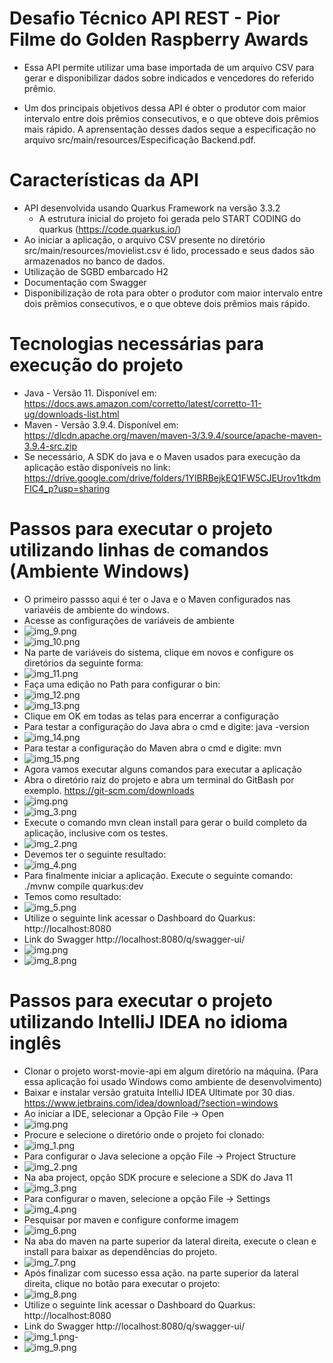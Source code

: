# Desafio Técnico API REST - Pior Filme do Golden Raspberry Awards

- Essa API permite utilizar uma base importada de um arquivo CSV para gerar e disponibilizar dados
sobre indicados e vencedores do referido prêmio.

- Um dos principais objetivos dessa API é obter o produtor com maior intervalo entre dois prêmios consecutivos, e o que
  obteve dois prêmios mais rápido. A aprensentação desses dados seque a especificação no arquivo src/main/resources/Especificação Backend.pdf.

# Características da API

- API desenvolvida usando Quarkus Framework na versão 3.3.2
  - A estrutura inicial do projeto foi gerada pelo START CODING do quarkus (https://code.quarkus.io/)
- Ao iniciar a aplicação, o arquivo CSV presente no diretório src/main/resources/movielist.csv é lido, processado e seus dados são armazenados no banco de dados.
- Utilização de SGBD embarcado H2
- Documentação com Swagger
- Disponibilização de rota para obter o produtor com maior intervalo entre dois prêmios consecutivos, e o que
  obteve dois prêmios mais rápido.


# Tecnologias necessárias para execução do projeto

- Java - Versão 11. Disponível em: https://docs.aws.amazon.com/corretto/latest/corretto-11-ug/downloads-list.html
- Maven - Versão 3.9.4. Disponível em: https://dlcdn.apache.org/maven/maven-3/3.9.4/source/apache-maven-3.9.4-src.zip
- Se necessário, A SDK do java e o Maven usados para execução da aplicação estão disponíveis no link: https://drive.google.com/drive/folders/1YlBRBejkEQ1FW5CJEUrov1tkdmFIC4_p?usp=sharing

# Passos para executar o projeto utilizando linhas de comandos (Ambiente Windows)

- O primeiro passso aqui é ter o Java e o Maven configurados nas variavéis de ambiente do windows.
- Acesse as configurações de variáveis de ambiente
- ![img_9.png](src/main/resources/readme/img_9.png)
- ![img_10.png](src/main/resources/readme/img_10.png)
- Na parte de variáveis do sistema, clique em novos e configure os diretórios da seguinte forma:
- ![img_11.png](src/main/resources/readme/img_11.png)
- Faça uma edição no Path para configurar o bin:
- ![img_12.png](src/main/resources/readme/img_12.png)
- ![img_13.png](src/main/resources/readme/img_13.png)
- Clique em OK em todas as telas para encerrar a configuração
- Para testar a configuração do Java abra o cmd e digite: java -version
- ![img_14.png](src/main/resources/readme/img_14.png)
- Para testar a configuração do Maven abra o cmd e digite: mvn
- ![img_15.png](src/main/resources/readme/img_15.png)
- Agora vamos executar alguns comandos para executar a aplicação
- Abra o diretório raiz do projeto e abra um terminal do GitBash por exemplo. https://git-scm.com/downloads
- ![img.png](src/main/resources/readme/img-01.png)
- ![img_3.png](src/main/resources/readme/img_3-3.png)
- Execute o comando mvn clean install para gerar o build completo da aplicação, inclusive com os testes.
- ![img_2.png](src/main/resources/readme/img_2-2.png)
- Devemos ter o seguinte resultado:
- ![img_4.png](src/main/resources/readme/img_4-4.png)
- Para finalmente iniciar a aplicação. Execute o seguinte comando: ./mvnw compile quarkus:dev
- Temos como resultado:
- ![img_5.png](src/main/resources/readme/img_5-5.png)
- Utilize o seguinte link acessar o Dashboard do Quarkus: http://localhost:8080
- Link do Swagger http://localhost:8080/q/swagger-ui/
- ![img.png](src/main/resources/readme/img-10.png)
- ![img_8.png](src/main/resources/readme/img_8-8.png)

# Passos para executar o projeto utilizando IntelliJ IDEA no idioma inglês

- Clonar o projeto worst-movie-api em algum diretório na máquina. (Para essa aplicação foi usado Windows como ambiente de desenvolvimento)
- Baixar e instalar versão gratuita IntelliJ IDEA Ultimate por 30 dias. https://www.jetbrains.com/idea/download/?section=windows
- Ao iniciar a IDE, selecionar a Opção File -> Open
- ![img.png](src/main/resources/readme/img.png)
- Procure e selecione o diretório onde o projeto foi clonado:
- ![img_1.png](src/main/resources/readme/img_1.png)
- Para configurar o Java selecione a opção File -> Project Structure
- ![img_2.png](src/main/resources/readme/img_2.png)
- Na aba project, opção SDK procure e selecione a SDK do Java 11
- ![img_3.png](src/main/resources/readme/img_3.png)
- Para configurar o maven, selecione a opção File -> Settings
- ![img_4.png](src/main/resources/readme/img_4.png)
- Pesquisar por maven e configure conforme imagem
- ![img_6.png](src/main/resources/readme/img_6.png)
- Na aba do maven na parte superior da lateral direita, execute o clean e install para baixar as dependências do projeto.
- ![img_7.png](src/main/resources/readme/img_7.png)
- Após finalizar com sucesso essa ação. na parte superior da lateral direita, clique no botão para executar o projeto:
- ![img_8.png](src/main/resources/readme/img_8.png)
- Utilize o seguinte link acessar o Dashboard do Quarkus: http://localhost:8080 
- Link do Swagger http://localhost:8080/q/swagger-ui/
- ![img_1.png](src/main/resources/readme/img_1-11.png)- 
- ![img_9.png](src/main/resources/readme/img_9-1.png)